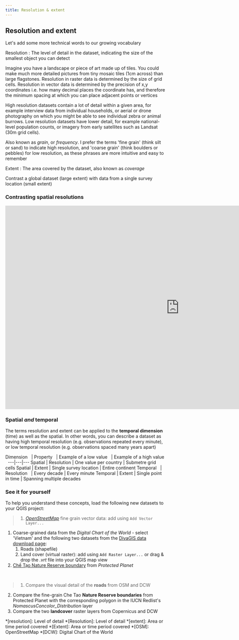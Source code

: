 ```yaml
---
title: Resolution & extent
---
```


## Resolution and extent

Let's add some more technical words to our growing vocabulary

Resolution
: The level of detail in the dataset, indicating the size of the smallest object you can detect

Imagine you have a landscape or piece of art made up of tiles.  You could make much more detailed pictures from tiny mosaic tiles (1cm across) than large flagstones.  Resolution in raster data is determined by the size of grid cells.  Resolution in vector data is determined by the precision of x,y coordinates i.e. how many decimal places the coordinate has, and therefore the minimum spacing at which you can place adjacent points or vertices

High resolution datasets contain a lot of detail within a given area, for example interview data from individual households, or aerial or drone photography on which you might be able to see individual zebra or animal burrows.  Low resolution datasets have lower detail, for example national-level population counts, or imagery from early satellites such as Landsat (30m grid cells). 

Also known as *grain*, or *frequency*.  I prefer the terms 'fine grain' (think silt or sand) to indicate high resolution, and 'coarse grain' (think boulders or pebbles) for low resolution, as these phrases are more intuitive and easy to remember

Extent
: The area covered by the dataset, also known as *coverage*

Contrast a global dataset (large extent) with data from a single survey location (small extent)

### Contrasting spatial resolutions

<iframe src="https://verdantlearn.h5p.com/content/1291357976659369267/embed" width="1088" height="637" frameborder="0" allowfullscreen="allowfullscreen" allow="geolocation *; microphone *; camera *; midi *; encrypted-media *"></iframe><script src="https://verdantlearn.h5p.com/js/h5p-resizer.js" charset="UTF-8"></script>

### Spatial *and* temporal 

The terms resolution and extent can be applied to the **temporal dimension** (time) as well as the spatial.  In other words, you can describe a dataset as having high temporal resolution (e.g. observations repeated every minute), or low temporal resolution (e.g. observations spaced many years apart)

Dimension  &nbsp; | Property  &nbsp; | Example of a low value &nbsp; | Example of a high value &nbsp; 
---|---|---
Spatial | Resolution | One value per country | Submetre grid cells
Spatial  | Extent | Single survey location | Entire continent
Temporal &nbsp; | Resolution &nbsp; | Every decade | Every minute
Temporal | Extent | Single point in time | Spanning multiple decades


### See it for yourself

To help you understand these concepts, load the following new datasets to your QGIS project:

> 1. <a href="{{site.baseurl}}/src/datasets/OpenStreetMap_CheTao.osm" download>*OpenStreetMap*</a> fine grain vector data: add using `Add Vector Layer...`
1. Coarse-grained data from the *Digital Chart of the World* - select 'Vietnam' and the following two datasets from the [DivaGIS data download page](https://diva-gis.org/gdata):
   1. Roads (shapefile)
   2. Land cover (virtual raster): add using `Add Raster Layer...` or drag & drop the *.vrt* file into your QGIS map view
2. [Chế Tạo Nature Reserve boundary](https://www.protectedplanet.net/555594126) from *Protected Planet*

<br>

> 1. Compare the visual detail of the **roads** from OSM and DCW
2. Compare the fine-grain Che Tao **Nature Reserve boundaries** from Protected Planet with the corresponding polygon in the IUCN Redlist's *NomascusConcolor_Distribution* layer
3. Compare the two **landcover** raster layers from Copernicus and DCW


<!-- 2. Natural Earth -->
<!-- Information about [Natural Earth](http://www.naturalearthdata.com/) -->


<!-- ### Discuss

> How would you describe this in your own words?  Share below?  Give examples? -->


*[resolution]: Level of detail
*[Resolution]: Level of detail
*[extent]: Area or time period covered
*[Extent]: Area or time period covered
*[OSM]: OpenStreetMap
*[DCW]: Digital Chart of the World
